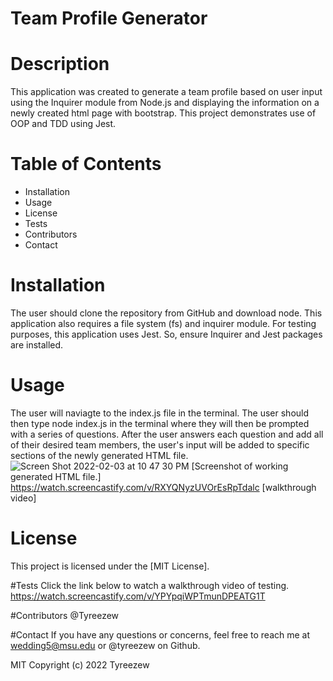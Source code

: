 # Team Profile Generator


# Description
This application was created to generate a team profile based on user input using the Inquirer module from Node.js and displaying the information on a newly created html page with bootstrap. This project demonstrates use of OOP and TDD using Jest.

# Table of Contents
* Installation
* Usage 
* License
* Tests
* Contributors
* Contact

# Installation
The user should clone the repository from GitHub and download node. This application also requires a file system (fs) and inquirer module. For testing purposes, this application uses Jest. So, ensure Inquirer and Jest packages are installed.

# Usage
The user will naviagte to the index.js file in the terminal. The user should then type node index.js in the terminal where they will then be prompted with a series of questions. After the user answers each question and add all of their desired team members, the user's input will be added to specific sections of the newly generated HTML file. 
![Screen Shot 2022-02-03 at 10 47 30 PM](https://user-images.githubusercontent.com/43646678/152592506-333ae534-c566-4aae-bf7d-8c37217c9a8f.png)
[Screenshot of working generated HTML file.]
https://watch.screencastify.com/v/RXYQNyzUVOrEsRpTdalc
[walkthrough video]


# License 
This project is licensed under the [MIT License]. 

#Tests
Click the link below to watch a walkthrough video of testing.
https://watch.screencastify.com/v/YPYpqiWPTmunDPEATG1T

#Contributors
@Tyreezew

#Contact
If you have any questions or concerns, feel free to reach me at wedding5@msu.edu or @tyreezew on Github.

MIT Copyright (c) 2022 Tyreezew

